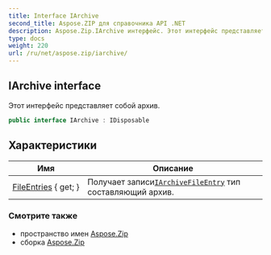 ```yaml
---
title: Interface IArchive
second_title: Aspose.ZIP для справочника API .NET
description: Aspose.Zip.IArchive интерфейс. Этот интерфейс представляет собой архив.
type: docs
weight: 220
url: /ru/net/aspose.zip/iarchive/
---
```

## IArchive interface

Этот интерфейс представляет собой архив.

```csharp
public interface IArchive : IDisposable
```

## Характеристики

| Имя | Описание |
| --- | --- |
| [FileEntries](../../aspose.zip/iarchive/fileentries/) { get; } | Получает записи[`IArchiveFileEntry`](../iarchivefileentry/) тип составляющий архив. |

### Смотрите также

* пространство имен [Aspose.Zip](../../aspose.zip/)
* сборка [Aspose.Zip](../../)


